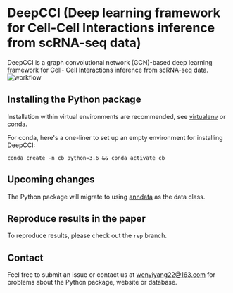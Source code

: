 # DeepCCI (Deep learning framework for Cell-Cell Interactions inference from scRNA-seq data)

DeepCCI is a graph convolutional network (GCN)-based deep learning framework for Cell- Cell Interactions inference from scRNA-seq data.
![workflow](https://user-images.githubusercontent.com/72069543/169433397-ff34dce1-717f-446e-8b0a-0e1b5ccf6da6.png)


## Installing the Python package

Installation within virtual environments are recommended, see [virtualenv](https://virtualenv.pypa.io/en/latest/) or [conda](https://conda.io/docs/user-guide/tasks/manage-environments.html).

For conda, here's a one-liner to set up an empty environment for installing DeepCCI:

```
conda create -n cb python=3.6 && conda activate cb
```

## Upcoming changes

The Python package will migrate to using [anndata](https://anndata.readthedocs.io/en/latest/index.html) as the data class.

## Reproduce results in the paper

To reproduce results, please check out the `rep` branch.

## Contact

Feel free to submit an issue or contact us at wenyiyang22@163.com for problems about the Python package, website or database.
